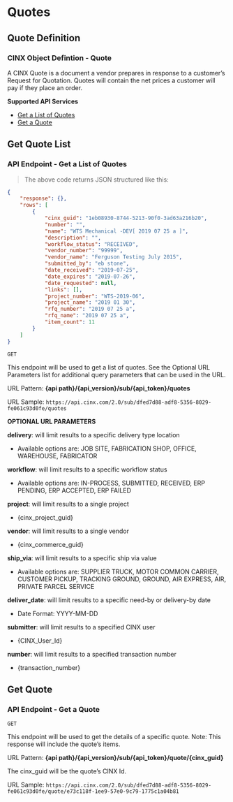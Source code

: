 # Quotes

## Quote Definition
### CINX Object Defintion - Quote

A CINX Quote is a document a vendor prepares in response to a customer’s Request for Quotation.  Quotes will contain the net prices a customer will pay if they place an order.

**Supported API Services**

  - [Get a List of Quotes](#get-quote-list)
  - [Get a Quote](#get-quote)


## Get Quote List
### API Endpoint - Get a List of Quotes

> The above code returns JSON structured like this:

```json
{
    "response": {},
    "rows": [
        {
			"cinx_guid": "1eb08930-8744-5213-90f0-3ad63a216b20",
			"number": "",
			"name": "WTS Mechanical -DEV[ 2019 07 25 a ]",
			"description": "",
			"workflow_status": "RECEIVED",
			"vendor_number": "99999",
			"vendor_name": "Ferguson Testing July 2015",
			"submitted_by": "eb stone",
			"date_received": "2019-07-25",
			"date_expires": "2019-07-26",
			"date_requested": null,
			"links": [],
			"project_number": "WTS-2019-06",
			"project_name": "2019 01 30",
			"rfq_number": "2019 07 25 a",
			"rfq_name": "2019 07 25 a",
			"item_count": 11
		}
    ]
}
```
`GET`

This endpoint will be used to get a list of quotes. See the Optional URL Parameters list for additional query parameters that can be used in the URL.

URL Pattern: **{api path}/{api_version}/sub/{api_token}/quotes**

URL Sample: `https://api.cinx.com/2.0/sub/dfed7d88-adf8-5356-8029-fe061c93d0fe/quotes`


**OPTIONAL URL PARAMETERS**

**delivery**: will limit results to a specific delivery type location

  - Available options are: JOB SITE, FABRICATION SHOP, OFFICE, WAREHOUSE, FABRICATOR

**workflow**: will limit results to a specific workflow status

  - Available options are: IN-PROCESS, SUBMITTED, RECEIVED, ERP PENDING, ERP ACCEPTED, ERP FAILED

**project**: will limit results to a single project

  - {cinx_project_guid}

**vendor**: will limit results to a single vendor

  - {cinx_commerce_guid}

**ship_via**: will limit results to a specific ship via value

  - Available options are: SUPPLIER TRUCK, MOTOR COMMON CARRIER, CUSTOMER PICKUP, TRACKING GROUND, GROUND, AIR EXPRESS, AIR, PRIVATE PARCEL SERVICE

**deliver_date**: will limit results to a specific need-by or delivery-by date

  - Date Format: YYYY-MM-DD

**submitter**: will limit results to a specified CINX user

  - {CINX_User_Id}

**number**: will limit results to a specified transaction number

  - {transaction_number}

## Get Quote
### API Endpoint - Get a Quote

`GET`

This endpoint will be used to get the details of a specific quote.  Note: This response will include the quote’s items.

URL Pattern: **{api path}/{api_version}/sub/{api_token}/quote/{cinx_guid}**

The cinx_guid will be the quote’s CINX Id.

URL Sample: `https://api.cinx.com/2.0/sub/dfed7d88-adf8-5356-8029-fe061c93d0fe/quote/e73c118f-1ee9-57e0-9c79-1775c1a04b81`
